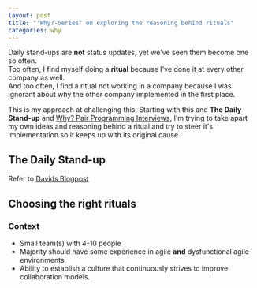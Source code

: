 ```yaml
---
layout: post
title: "'Why?-Series' on exploring the reasoning behind rituals"
categories: why
---
```


Daily stand-ups are **not** status updates, yet we've seen them become one so often.  
Too often, I find myself doing a **ritual** because I've done it at every other company as well.   
And too often, I find a ritual not working in a company because I was ignorant about why the other company implemented in the first place.

This is my approach at challenging this. Starting with this and **The Daily Stand-up** and [Why? Pair Programming Interviews](), I'm trying to take apart my own ideas and reasoning behind a ritual and try to steer it's implementation so it keeps up with its original cause.

## The Daily Stand-up

Refer to [Davids Blogpost](http://devteams.at/stop_the_daily_standup_meeting?utm_content=buffer94556&utm_medium=social&utm_source=twitter.com&utm_campaign=buffer)

## Choosing the right rituals

### Context

- Small team(s) with 4-10 people
- Majority should have some experience in agile **and** dysfunctional agile environments
- Ability to establish a culture that continuously strives to improve collaboration models.
